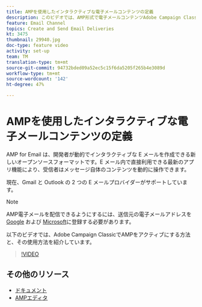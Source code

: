 ```yaml
---
title: AMPを使用したインタラクティブな電子メールコンテンツの定義
description: このビデオでは、AMP形式で電子メールコンテンツAdobe Campaign Classic(ACC)を設定する方法を説明します。
feature: Email Channel
topics: Create and Send Email Deliveries
kt: 3475
thumbnail: 29940.jpg
doc-type: feature video
activity: set-up
team: TM
translation-type: tm+mt
source-git-commit: 94732bded09a52ec5c15f6da5205f265b4e3089d
workflow-type: tm+mt
source-wordcount: '142'
ht-degree: 47%

---
```



# AMPを使用したインタラクティブな電子メールコンテンツの定義

AMP for Email は、開発者が動的でインタラクティブな E メールを作成できる新しいオープンソースフォーマットです。E メール内で直接利用できる最新のアプリ機能により、受信者はメッセージ自体のコンテンツを動的に操作できます。

現在、Gmail と Outlook の 2 つの E メールプロバイダーがサポートしています。

>[!NOTE]
>
>AMP電子メールを配信できるようにするには、送信元の電子メールアドレスを [Google](https://developers.google.com/gmail/ampemail/register) および [Microsoft](https://docs.microsoft.com/en-us/outlook/amphtml/register-outlook)に登録する必要があります。

以下のビデオでは、Adobe Campaign ClassicでAMPをアクティブにする方法と、その使用方法を紹介しています。

>[!VIDEO](https://video.tv.adobe.com/v/29940?quality=12&learn=on)

## その他のリソース

* [ドキュメント](https://docs.adobe.com/content/help/ja-JP/campaign-classic/using/sending-messages/sending-emails/defining-the-email-content.html)
* [AMPエディタ](https://playground.amp.dev/)
